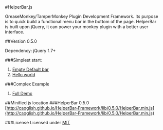 #HelperBar.js

GreaseMonkey/TamperMonkey Plugin Development Framework. Its purpose is to quick build a functional menu bar in the bottom of the page. HelperBar is built upon jQuery, it can power your monkey plugin with a better user interface.

##Version 0.5.0


Dependency:
jQuery 1.7+

###Simplest start:
1. [Empty Default bar](http://jsfiddle.net/caoglish/ZRM3y/)
1. [Hello world](http://jsfiddle.net/caoglish/ZRM3y/1/)

###Complex Example
1. [Full Demo](http://jsfiddle.net/caoglish/8aqdn/)


##Minified js location
###HelperBar 0.5.0
[http://caoglish.github.io/HelperBar-Framework/lib/0.5.0/HelperBar.min.js](http://caoglish.github.io/HelperBar-Framework/lib/0.5.0/HelperBar.min.js)


###License
Licensed under [MIT](http://opensource.org/licenses/mit-license.php)






